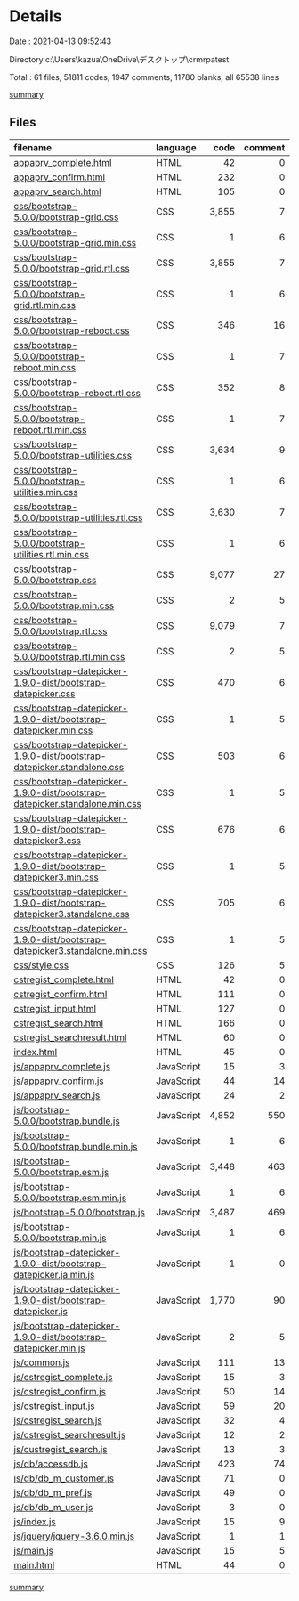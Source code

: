 # Details

Date : 2021-04-13 09:52:43

Directory c:\Users\kazua\OneDrive\デスクトップ\crmrpatest

Total : 61 files,  51811 codes, 1947 comments, 11780 blanks, all 65538 lines

[summary](results.md)

## Files
| filename | language | code | comment | blank | total |
| :--- | :--- | ---: | ---: | ---: | ---: |
| [appaprv_complete.html](/appaprv_complete.html) | HTML | 42 | 0 | 3 | 45 |
| [appaprv_confirm.html](/appaprv_confirm.html) | HTML | 232 | 0 | 4 | 236 |
| [appaprv_search.html](/appaprv_search.html) | HTML | 105 | 0 | 3 | 108 |
| [css/bootstrap-5.0.0/bootstrap-grid.css](/css/bootstrap-5.0.0/bootstrap-grid.css) | CSS | 3,855 | 7 | 1,135 | 4,997 |
| [css/bootstrap-5.0.0/bootstrap-grid.min.css](/css/bootstrap-5.0.0/bootstrap-grid.min.css) | CSS | 1 | 6 | 0 | 7 |
| [css/bootstrap-5.0.0/bootstrap-grid.rtl.css](/css/bootstrap-5.0.0/bootstrap-grid.rtl.css) | CSS | 3,855 | 7 | 1,134 | 4,996 |
| [css/bootstrap-5.0.0/bootstrap-grid.rtl.min.css](/css/bootstrap-5.0.0/bootstrap-grid.rtl.min.css) | CSS | 1 | 6 | 0 | 7 |
| [css/bootstrap-5.0.0/bootstrap-reboot.css](/css/bootstrap-5.0.0/bootstrap-reboot.css) | CSS | 346 | 16 | 64 | 426 |
| [css/bootstrap-5.0.0/bootstrap-reboot.min.css](/css/bootstrap-5.0.0/bootstrap-reboot.min.css) | CSS | 1 | 7 | 0 | 8 |
| [css/bootstrap-5.0.0/bootstrap-reboot.rtl.css](/css/bootstrap-5.0.0/bootstrap-reboot.rtl.css) | CSS | 352 | 8 | 63 | 423 |
| [css/bootstrap-5.0.0/bootstrap-reboot.rtl.min.css](/css/bootstrap-5.0.0/bootstrap-reboot.rtl.min.css) | CSS | 1 | 7 | 0 | 8 |
| [css/bootstrap-5.0.0/bootstrap-utilities.css](/css/bootstrap-5.0.0/bootstrap-utilities.css) | CSS | 3,634 | 9 | 1,109 | 4,752 |
| [css/bootstrap-5.0.0/bootstrap-utilities.min.css](/css/bootstrap-5.0.0/bootstrap-utilities.min.css) | CSS | 1 | 6 | 0 | 7 |
| [css/bootstrap-5.0.0/bootstrap-utilities.rtl.css](/css/bootstrap-5.0.0/bootstrap-utilities.rtl.css) | CSS | 3,630 | 7 | 1,106 | 4,743 |
| [css/bootstrap-5.0.0/bootstrap-utilities.rtl.min.css](/css/bootstrap-5.0.0/bootstrap-utilities.rtl.min.css) | CSS | 1 | 6 | 0 | 7 |
| [css/bootstrap-5.0.0/bootstrap.css](/css/bootstrap-5.0.0/bootstrap.css) | CSS | 9,077 | 27 | 1,715 | 10,819 |
| [css/bootstrap-5.0.0/bootstrap.min.css](/css/bootstrap-5.0.0/bootstrap.min.css) | CSS | 2 | 5 | 0 | 7 |
| [css/bootstrap-5.0.0/bootstrap.rtl.css](/css/bootstrap-5.0.0/bootstrap.rtl.css) | CSS | 9,079 | 7 | 1,709 | 10,795 |
| [css/bootstrap-5.0.0/bootstrap.rtl.min.css](/css/bootstrap-5.0.0/bootstrap.rtl.min.css) | CSS | 2 | 5 | 0 | 7 |
| [css/bootstrap-datepicker-1.9.0-dist/bootstrap-datepicker.css](/css/bootstrap-datepicker-1.9.0-dist/bootstrap-datepicker.css) | CSS | 470 | 6 | 1 | 477 |
| [css/bootstrap-datepicker-1.9.0-dist/bootstrap-datepicker.min.css](/css/bootstrap-datepicker-1.9.0-dist/bootstrap-datepicker.min.css) | CSS | 1 | 5 | 1 | 7 |
| [css/bootstrap-datepicker-1.9.0-dist/bootstrap-datepicker.standalone.css](/css/bootstrap-datepicker-1.9.0-dist/bootstrap-datepicker.standalone.css) | CSS | 503 | 6 | 1 | 510 |
| [css/bootstrap-datepicker-1.9.0-dist/bootstrap-datepicker.standalone.min.css](/css/bootstrap-datepicker-1.9.0-dist/bootstrap-datepicker.standalone.min.css) | CSS | 1 | 5 | 1 | 7 |
| [css/bootstrap-datepicker-1.9.0-dist/bootstrap-datepicker3.css](/css/bootstrap-datepicker-1.9.0-dist/bootstrap-datepicker3.css) | CSS | 676 | 6 | 1 | 683 |
| [css/bootstrap-datepicker-1.9.0-dist/bootstrap-datepicker3.min.css](/css/bootstrap-datepicker-1.9.0-dist/bootstrap-datepicker3.min.css) | CSS | 1 | 5 | 1 | 7 |
| [css/bootstrap-datepicker-1.9.0-dist/bootstrap-datepicker3.standalone.css](/css/bootstrap-datepicker-1.9.0-dist/bootstrap-datepicker3.standalone.css) | CSS | 705 | 6 | 1 | 712 |
| [css/bootstrap-datepicker-1.9.0-dist/bootstrap-datepicker3.standalone.min.css](/css/bootstrap-datepicker-1.9.0-dist/bootstrap-datepicker3.standalone.min.css) | CSS | 1 | 5 | 1 | 7 |
| [css/style.css](/css/style.css) | CSS | 126 | 5 | 30 | 161 |
| [cstregist_complete.html](/cstregist_complete.html) | HTML | 42 | 0 | 3 | 45 |
| [cstregist_confirm.html](/cstregist_confirm.html) | HTML | 111 | 0 | 4 | 115 |
| [cstregist_input.html](/cstregist_input.html) | HTML | 127 | 0 | 3 | 130 |
| [cstregist_search.html](/cstregist_search.html) | HTML | 166 | 0 | 4 | 170 |
| [cstregist_searchresult.html](/cstregist_searchresult.html) | HTML | 60 | 0 | 3 | 63 |
| [index.html](/index.html) | HTML | 45 | 0 | 3 | 48 |
| [js/appaprv_complete.js](/js/appaprv_complete.js) | JavaScript | 15 | 3 | 5 | 23 |
| [js/appaprv_confirm.js](/js/appaprv_confirm.js) | JavaScript | 44 | 14 | 5 | 63 |
| [js/appaprv_search.js](/js/appaprv_search.js) | JavaScript | 24 | 2 | 3 | 29 |
| [js/bootstrap-5.0.0/bootstrap.bundle.js](/js/bootstrap-5.0.0/bootstrap.bundle.js) | JavaScript | 4,852 | 550 | 1,313 | 6,715 |
| [js/bootstrap-5.0.0/bootstrap.bundle.min.js](/js/bootstrap-5.0.0/bootstrap.bundle.min.js) | JavaScript | 1 | 6 | 0 | 7 |
| [js/bootstrap-5.0.0/bootstrap.esm.js](/js/bootstrap-5.0.0/bootstrap.esm.js) | JavaScript | 3,448 | 463 | 1,034 | 4,945 |
| [js/bootstrap-5.0.0/bootstrap.esm.min.js](/js/bootstrap-5.0.0/bootstrap.esm.min.js) | JavaScript | 1 | 6 | 0 | 7 |
| [js/bootstrap-5.0.0/bootstrap.js](/js/bootstrap-5.0.0/bootstrap.js) | JavaScript | 3,487 | 469 | 1,038 | 4,994 |
| [js/bootstrap-5.0.0/bootstrap.min.js](/js/bootstrap-5.0.0/bootstrap.min.js) | JavaScript | 1 | 6 | 0 | 7 |
| [js/bootstrap-datepicker-1.9.0-dist/bootstrap-datepicker.ja.min.js](/js/bootstrap-datepicker-1.9.0-dist/bootstrap-datepicker.ja.min.js) | JavaScript | 1 | 0 | 0 | 1 |
| [js/bootstrap-datepicker-1.9.0-dist/bootstrap-datepicker.js](/js/bootstrap-datepicker-1.9.0-dist/bootstrap-datepicker.js) | JavaScript | 1,770 | 90 | 180 | 2,040 |
| [js/bootstrap-datepicker-1.9.0-dist/bootstrap-datepicker.min.js](/js/bootstrap-datepicker-1.9.0-dist/bootstrap-datepicker.min.js) | JavaScript | 2 | 5 | 1 | 8 |
| [js/common.js](/js/common.js) | JavaScript | 111 | 13 | 13 | 137 |
| [js/cstregist_complete.js](/js/cstregist_complete.js) | JavaScript | 15 | 3 | 5 | 23 |
| [js/cstregist_confirm.js](/js/cstregist_confirm.js) | JavaScript | 50 | 14 | 5 | 69 |
| [js/cstregist_input.js](/js/cstregist_input.js) | JavaScript | 59 | 20 | 7 | 86 |
| [js/cstregist_search.js](/js/cstregist_search.js) | JavaScript | 32 | 4 | 3 | 39 |
| [js/cstregist_searchresult.js](/js/cstregist_searchresult.js) | JavaScript | 12 | 2 | 2 | 16 |
| [js/custregist_search.js](/js/custregist_search.js) | JavaScript | 13 | 3 | 3 | 19 |
| [js/db/accessdb.js](/js/db/accessdb.js) | JavaScript | 423 | 74 | 49 | 546 |
| [js/db/db_m_customer.js](/js/db/db_m_customer.js) | JavaScript | 71 | 0 | 1 | 72 |
| [js/db/db_m_pref.js](/js/db/db_m_pref.js) | JavaScript | 49 | 0 | 0 | 49 |
| [js/db/db_m_user.js](/js/db/db_m_user.js) | JavaScript | 3 | 0 | 0 | 3 |
| [js/index.js](/js/index.js) | JavaScript | 15 | 9 | 3 | 27 |
| [js/jquery/jquery-3.6.0.min.js](/js/jquery/jquery-3.6.0.min.js) | JavaScript | 1 | 1 | 1 | 3 |
| [js/main.js](/js/main.js) | JavaScript | 15 | 5 | 2 | 22 |
| [main.html](/main.html) | HTML | 44 | 0 | 4 | 48 |

[summary](results.md)